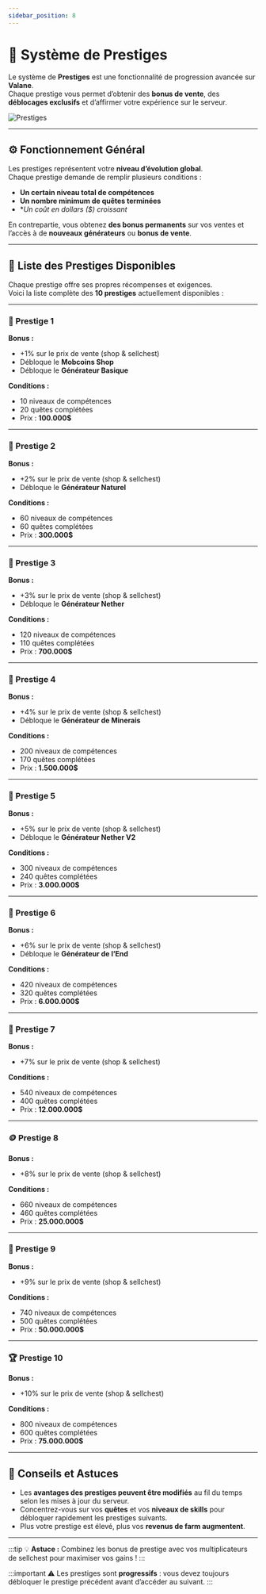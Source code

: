 ```yaml
---
sidebar_position: 8
---
```


# 💎 Système de Prestiges

Le système de **Prestiges** est une fonctionnalité de progression avancée sur **Valane**.  
Chaque prestige vous permet d’obtenir des **bonus de vente**, des **déblocages exclusifs** et d’affirmer votre expérience sur le serveur.

![Prestiges](/img/prestiges/prestiges.png)

---

## ⚙️ Fonctionnement Général

Les prestiges représentent votre **niveau d’évolution global**.  
Chaque prestige demande de remplir plusieurs conditions :

- **Un certain niveau total de compétences**  
- **Un nombre minimum de quêtes terminées**  
- **Un coût en dollars ($) croissant*  

En contrepartie, vous obtenez **des bonus permanents** sur vos ventes et l’accès à de **nouveaux générateurs** ou **bonus de vente**.

---

## 📜 Liste des Prestiges Disponibles

Chaque prestige offre ses propres récompenses et exigences.  
Voici la liste complète des **10 prestiges** actuellement disponibles :

---

### 🥇 Prestige 1

**Bonus :**
- +1% sur le prix de vente (shop & sellchest)  
- Débloque le **Mobcoins Shop**  
- Débloque le **Générateur Basique**

**Conditions :**
- 10 niveaux de compétences 
- 20 quêtes complétées
- Prix : **100.000$**

---

### 🥈 Prestige 2

**Bonus :**
- +2% sur le prix de vente (shop & sellchest)  
- Débloque le **Générateur Naturel**

**Conditions :**
- 60 niveaux de compétences  
- 60 quêtes complétées  
- Prix : **300.000$**

---

### 🥉 Prestige 3

**Bonus :**
- +3% sur le prix de vente (shop & sellchest)  
- Débloque le **Générateur Nether**

**Conditions :**
- 120 niveaux de compétences  
- 110 quêtes complétées  
- Prix : **700.000$**

---

### 💠 Prestige 4

**Bonus :**
- +4% sur le prix de vente (shop & sellchest)  
- Débloque le **Générateur de Minerais**

**Conditions :**
- 200 niveaux de compétences  
- 170 quêtes complétées  
- Prix : **1.500.000$**

---

### 🔱 Prestige 5

**Bonus :**
- +5% sur le prix de vente (shop & sellchest)  
- Débloque le **Générateur Nether V2**

**Conditions :**
- 300 niveaux de compétences  
- 240 quêtes complétées  
- Prix : **3.000.000$**

---

### 🔷 Prestige 6

**Bonus :**
- +6% sur le prix de vente (shop & sellchest)  
- Débloque le **Générateur de l’End**

**Conditions :**
- 420 niveaux de compétences  
- 320 quêtes complétées  
- Prix : **6.000.000$**

---

### 💎 Prestige 7

**Bonus :**
- +7% sur le prix de vente (shop & sellchest)

**Conditions :**
- 540 niveaux de compétences  
- 400 quêtes complétées  
- Prix : **12.000.000$**

---

### 🪙 Prestige 8

**Bonus :**
- +8% sur le prix de vente (shop & sellchest)

**Conditions :**
- 660 niveaux de compétences  
- 460 quêtes complétées  
- Prix : **25.000.000$**

---

### 🧱 Prestige 9

**Bonus :**
- +9% sur le prix de vente (shop & sellchest)

**Conditions :**
- 740 niveaux de compétences  
- 500 quêtes complétées  
- Prix : **50.000.000$**

---

### 🏆 Prestige 10

**Bonus :**
- +10% sur le prix de vente (shop & sellchest)

**Conditions :**
- 800 niveaux de compétences  
- 600 quêtes complétées  
- Prix : **75.000.000$**

---

## 🧩 Conseils et Astuces

- Les **avantages des prestiges peuvent être modifiés** au fil du temps selon les mises à jour du serveur.
- Concentrez-vous sur vos **quêtes** et vos **niveaux de skills** pour débloquer rapidement les prestiges suivants.  
- Plus votre prestige est élevé, plus vos **revenus de farm augmentent**.

---

:::tip
💡 **Astuce :** Combinez les bonus de prestige avec vos multiplicateurs de sellchest pour maximiser vos gains !
:::

:::important
⚠️ Les prestiges sont **progressifs** : vous devez toujours débloquer le prestige précédent avant d’accéder au suivant.
:::


